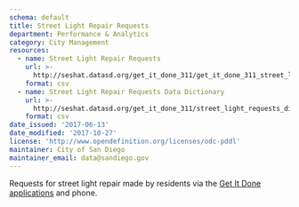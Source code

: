 ```yaml
---
schema: default
title: Street Light Repair Requests
department: Performance & Analytics
category: City Management
resources:
  - name: Street Light Repair Requests
    url: >-
      http://seshat.datasd.org/get_it_done_311/get_it_done_311_street_light_requests_datasd.csv
    format: csv
  - name: Street Light Repair Requests Data Dictionary
    url: >-
      http://seshat.datasd.org/get_it_done_311/street_light_requests_dictionary_datasd.csv
    format: csv
date_issued: '2017-06-13'
date_modified: '2017-10-27'
license: 'http://www.opendefinition.org/licenses/odc-pddl'
maintainer: City of San Diego
maintainer_email: data@sandiego.gov
---
```

Requests for street light repair made by residents via the
<a href="https://www.sandiego.gov/get-it-done" target="_blank" rel="noopener">
Get It Done applications</a> and phone.
